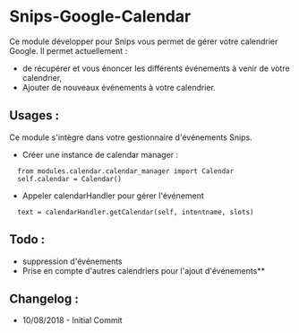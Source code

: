 # Snips-Google-Calendar

Ce module développer pour Snips vous permet de gérer votre calendrier Google.
Il permet actuellement : 
  - de récupérer et vous énoncer les différents événements à venir de votre calendrier,
  - Ajouter de nouveaux événements à votre calendrier.

## Usages :

Ce module s'intègre dans votre gestionnaire d'événements Snips.

  - Créer une instance de calendar manager :
  ```
    from modules.calendar.calendar_manager import Calendar
  	self.calendar = Calendar()
  ```
  - Appeler calendarHandler pour gérer l'événement
  ```
  	text = calendarHandler.getCalendar(self, intentname, slots)
  ```

## Todo :

  - suppression d'événements
  - Prise en compte d'autres calendriers pour l'ajout d'événements**

## Changelog :

  - 10/08/2018 - Initial Commit
